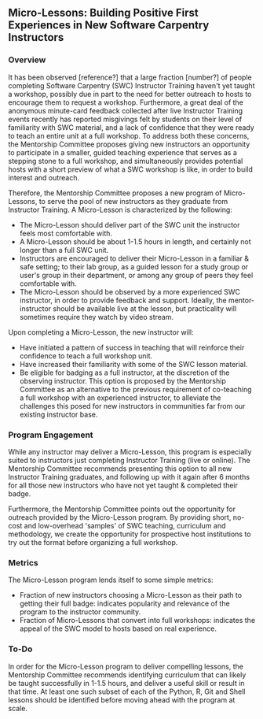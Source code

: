 ## Micro-Lessons: Building Positive First Experiences in New Software Carpentry Instructors

### Overview

It has been observed [reference?] that a large fraction [number?] of people completing Software Carpentry (SWC) Instructor Training haven't yet taught a workshop, possibly due in part to the need for better outreach to hosts to encourage them to request a workshop. Furthermore, a great deal of the anonymous minute-card feedback collected after live Instructor Training events recently has reported misgivings felt by students on their level of familiarity with SWC material, and a lack of confidence that they were ready to teach an entire unit at a full workshop. To address both these concerns, the Mentorship Committee proposes giving new instructors an opportunity to participate in a smaller, guided teaching experience that serves as a stepping stone to a full workshop, and simultaneously provides potential hosts with a short preview of what a SWC workshop is like, in order to build interest and outreach.

Therefore, the Mentorship Committee proposes a new program of Micro-Lessons, to serve the pool of new instructors as they graduate from Instructor Training. A Micro-Lesson is characterized by the following:

 - The Micro-Lesson should deliver part of the SWC unit the instructor feels most comfortable with.
 - A Micro-Lesson should be about 1-1.5 hours in length, and certainly not longer than a full SWC unit.
 - Instructors are encouraged to deliver their Micro-Lesson in a familiar & safe setting; to their lab group, as a guided lesson for a study group or user's group in their department, or among any group of peers they feel comfortable with.
 - The Micro-Lesson should be observed by a more experienced SWC instructor, in order to provide feedback and support. Ideally, the mentor-instructor should be available live at the lesson, but practicality will sometimes require they watch by video stream.

Upon completing a Micro-Lesson, the new instructor will:
 - Have initiated a pattern of success in teaching that will reinforce their confidence to teach a full workshop unit.
 - Have increased their familiarity with some of the SWC lesson material.
 - Be eligible for badging as a full instructor, at the discretion of the observing instructor. This option is proposed by the Mentorship Committee as an alternative to the previous requirement of co-teaching a full workshop with an experienced instructor, to alleviate the challenges this posed for new instructors in communities far from our existing instructor base.


### Program Engagement

While any instructor may deliver a Micro-Lesson, this program is especially suited to instructors just completing Instructor Training (live or online). The Mentorship Committee recommends presenting this option to all new Instructor Training graduates, and following up with it again after 6 months for all those new instructors who have not yet taught & completed their badge.

Furthermore, the Mentorship Committee points out the opportunity for outreach provided by the Micro-Lesson program. By providing short, no-cost and low-overhead 'samples' of SWC teaching, curriculum and methodology, we create the opportunity for prospective host institutions to try out the format before organizing a full workshop.


### Metrics

The Micro-Lesson program lends itself to some simple metrics:

 - Fraction of new instructors choosing a Micro-Lesson as their path to getting their full badge: indicates popularity and relevance of the program to the instructor community.
 - Fraction of Micro-Lessons that convert into full workshops: indicates the appeal of the SWC model to hosts based on real experience.

### To-Do

In order for the Micro-Lesson program to deliver compelling lessons, the Mentorship Committee recommends identifying curriculum that can likely be taught successfully in 1-1.5 hours, and deliver a useful skill or result in that time. At least one such subset of each of the Python, R, Git and Shell lessons should be identified before moving ahead with the program at scale.
